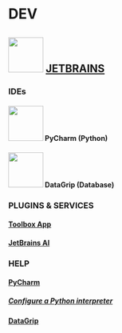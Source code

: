 # DEV

## <img src='https://cdn-1.webcatalog.io/catalog/the-jetbrains-blog/the-jetbrains-blog-icon-filled-256.webp?v=1714781146665' width='70'> [JETBRAINS](https://www.jetbrains.com) 

### IDEs

#### <img src='https://danysoft.com/wp-content/uploads/2020/04/PyCharm_256.png' width='70'> PyCharm (Python)

#### <img src='https://www.danysoft.com/wp-content/uploads/2020/04/DataGrip_256.png' width='70'> DataGrip (Database) 

### PLUGINS & SERVICES

#### [Toolbox App](https://www.jetbrains.com/toolbox-app/)
#### [JetBrains AI](https://www.jetbrains.com/ai/)

### HELP

#### [PyCharm](https://www.jetbrains.com/help/pycharm/getting-started.html)
##### [Configure a Python interpreter](https://www.jetbrains.com/help/pycharm/configuring-python-interpreter.html)

#### [DataGrip](https://www.jetbrains.com/help/datagrip/getting-started.html)
